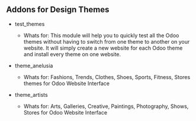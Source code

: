 ## Addons for Design Themes
- test_themes
    - Whats for: This module will help you to quickly test all the Odoo
    themes without having to switch from one theme to another on your website.
    It will simply create a new website for each Odoo theme and install every
    theme on one website.

- theme_anelusia
    - Whats for: Fashions, Trends, Clothes, Shoes, Sports, Fitness, Stores themes for Odoo Website Interface

- theme_artists
    - Whats for: Arts, Galleries, Creative, Paintings, Photography, Shows, Stores for Odoo Website Interface
